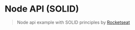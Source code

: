 # Node API (SOLID)
> Node api example with SOLID principles by [Rocketseat](https://www.youtube.com/channel/UCSfwM5u0Kce6Cce8_S72olg "Rocketseat's YouTube Channel")
